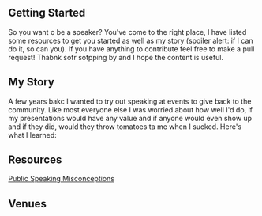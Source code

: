 ## Getting Started <br>
So you want o be a speaker? You've come to the right place, I have listed some resources to get you started as well as my story (spoiler alert: if I can do it, so can you). If you have anything to contribute feel free to make a pull request! Thabnk sofr sotpping by and I hope the content is useful.

## My Story <br>
A few years bakc I wanted to try out speaking at events to give back to the community. Like most everyone else I was worried about how well I'd do, if my presentations would have any value and if anyone would even show up and if they did, would they throw tomatoes ta me when I sucked. Here's what I learned:

## Resources <br>
[Public Speaking Misconceptions](https://speakingaboutpresenting.com/nervousness/thinking-sins-public-speaking/)

## Venues <br>
